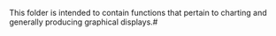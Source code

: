 This folder is intended to contain functions that pertain to charting and
generally producing graphical displays.#

